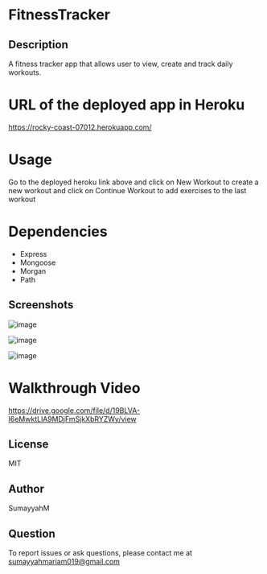 # FitnessTracker

## Description
A fitness tracker app that allows user to view, create and track daily workouts. 

# URL of the deployed app in Heroku
https://rocky-coast-07012.herokuapp.com/

# Usage
Go to the deployed heroku link above and click on New Workout to create a new workout and click on Continue Workout to add exercises to the last workout

# Dependencies
* Express
* Mongoose
* Morgan
* Path

## Screenshots
![image](https://user-images.githubusercontent.com/66535567/98327889-33e5ac00-1fba-11eb-8708-6ce9713bc233.png)

![image](https://user-images.githubusercontent.com/66535567/98327965-5972b580-1fba-11eb-8bf6-ff108ff3ee2f.png)

![image](https://user-images.githubusercontent.com/66535567/98328016-70190c80-1fba-11eb-8564-76ad0b8aae95.png)

# Walkthrough Video
https://drive.google.com/file/d/19BLVA-I6eMwktLlA9MDjFmSjkXbRYZWy/view

## License
MIT

## Author
SumayyahM

## Question
To report issues or ask questions, please contact me at sumayyahmariam019@gmail.com
